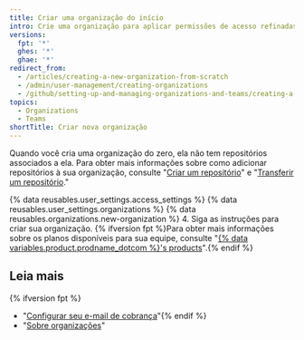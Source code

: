 ```yaml
---
title: Criar uma organização do início
intro: Crie uma organização para aplicar permissões de acesso refinadas aos repositórios.
versions:
  fpt: '*'
  ghes: '*'
  ghae: '*'
redirect_from:
  - /articles/creating-a-new-organization-from-scratch
  - /admin/user-management/creating-organizations
  - /github/setting-up-and-managing-organizations-and-teams/creating-a-new-organization-from-scratch
topics:
  - Organizations
  - Teams
shortTitle: Criar nova organização
---
```


Quando você cria uma organização do zero, ela não tem repositórios associados a ela. Para obter mais informações sobre como adicionar repositórios à sua organização, consulte "[Criar um repositório](/articles/creating-a-new-repository)" e "[Transferir um repositório](/articles/transferring-a-repository)."

{% data reusables.user_settings.access_settings %}
{% data reusables.user_settings.organizations %}
{% data reusables.organizations.new-organization %}
4. Siga as instruções para criar sua organização. {% ifversion fpt %}Para obter mais informações sobre os planos disponíveis para sua equipe, consulte "[{% data variables.product.prodname_dotcom %}'s products](/articles/githubs-products)".{% endif %}

## Leia mais

{% ifversion fpt %}
- "[Configurar seu e-mail de cobrança](/articles/setting-your-billing-email)"{% endif %}
- "[Sobre organizações](/articles/about-organizations)"
